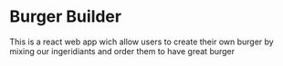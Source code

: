 # Burger Builder

This is a react web app wich allow users to create their own burger by mixing our ingeridiants and order them to have great burger
